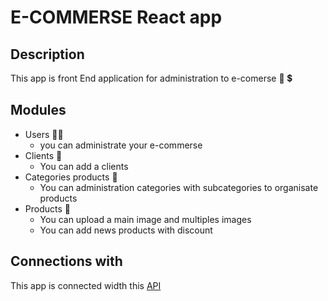 # E-COMMERSE React app

## Description

This app is front End application for administration to e-comerse 🤑 💲

## Modules

* Users 🚶‍♂️
    * you can administrate your e-commerse
* Clients 👤
    * You can add a clients
* Categories products 🎇
    * You can administration categories with subcategories to organisate products
* Products 🎉
    * You can upload a main image and multiples images
    * You can add news products with discount

## Connections with

This app is connected width this [API](https://e-commerse-api.herokuapp.com/api/) 
